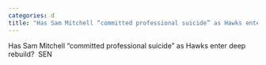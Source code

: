 ```yaml
---
categories: d
title: "Has Sam Mitchell “committed professional suicide” as Hawks enter deep rebuild  SEN"
---
```

Has Sam Mitchell “committed professional suicide” as Hawks enter deep rebuild?&nbsp;&nbsp;SEN